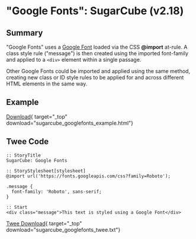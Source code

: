 # "Google Fonts": SugarCube (v2.18)

## Summary

"Google Fonts" uses a [Google Font](https://fonts.google.com/) loaded via the CSS **@import** at-rule. A class style rule ("message") is then created using the imported font-family and applied to a `<div>` element within a single passage.

Other Google Fonts could be imported and applied using the same method, creating new class or ID style rules to be applied for and across different HTML elements in the same way.

## Example

[Download](sugarcube_googlefonts_example.html){ target="_top" download="sugarcube_googlefonts_example.html"}

## Twee Code

```twee
:: StoryTitle
SugarCube: Google Fonts

:: StoryStylesheet[stylesheet]
@import url('https://fonts.googleapis.com/css?family=Roboto');

.message {
  font-family: 'Roboto', sans-serif;
}

:: Start
<div class="message">This text is styled using a Google Font</div>

```

[Twee Download](sugarcube_googlefonts_twee.txt){ target="_top" download="sugarcube_googlefonts_twee.txt"}
